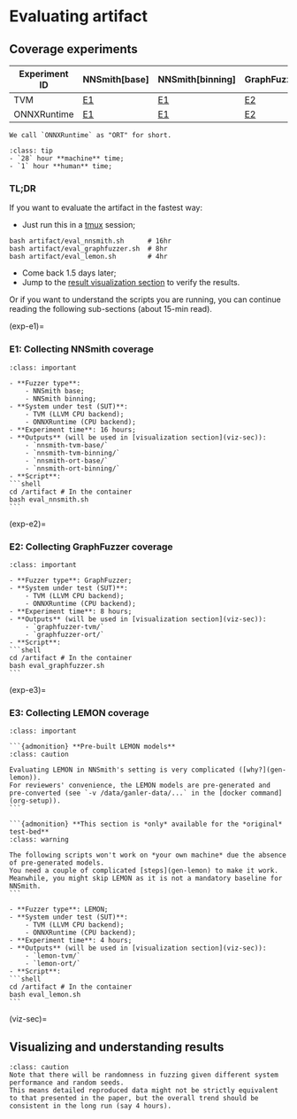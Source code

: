 # Evaluating artifact

## Coverage experiments

| Experiment ID | NNSmith[base] | NNSmith[binning] | GraphFuzzer  | LEMON        |
| ------------- | ------------- | ---------------- | ------------ | ------------ |
| TVM           | [E1](exp-e1)  | [E1](exp-e1)     | [E2](exp-e2) | [E3](exp-e3) |
| ONNXRuntime   | [E1](exp-e1)  | [E1](exp-e1)     | [E2](exp-e2) | [E3](exp-e3) |


```{note}
We call `ONNXRuntime` as "ORT" for short.
```

```{admonition} Expect time cost
:class: tip
- `28` hour **machine** time;
- `1` hour **human** time;
```

### TL;DR

If you want to evaluate the artifact in the fastest way:

- Just run this in a [tmux](https://github.com/tmux/tmux/wiki) session;

```shell
bash artifact/eval_nnsmith.sh      # 16hr
bash artifact/eval_graphfuzzer.sh  # 8hr
bash artifact/eval_lemon.sh        # 4hr
```

- Come back 1.5 days later;
- Jump to the [result visualization section](viz-sec) to verify the results.

Or if you want to understand the scripts you are running, you can continue reading the following sub-sections (about 15-min read).

(exp-e1)=
### E1: Collecting NNSmith coverage

``````{admonition} E1: Evaluating NNSmith on {tvm, ort} x {base, binning}
:class: important

- **Fuzzer type**:
    - NNSmith base;
    - NNSmith binning;
- **System under test (SUT)**:
    - TVM (LLVM CPU backend);
    - ONNXRuntime (CPU backend);
- **Experiment time**: 16 hours;
- **Outputs** (will be used in [visualization section](viz-sec)):
    - `nnsmith-tvm-base/`
    - `nnsmith-tvm-binning/`
    - `nnsmith-ort-base/`
    - `nnsmith-ort-binning/`
- **Script**:
```shell
cd /artifact # In the container
bash eval_nnsmith.sh
```
``````

(exp-e2)=
### E2: Collecting GraphFuzzer coverage


``````{admonition} E2: Evaluating GraphFuzzer on {tvm, ort}
:class: important

- **Fuzzer type**: GraphFuzzer;
- **System under test (SUT)**:
    - TVM (LLVM CPU backend);
    - ONNXRuntime (CPU backend);
- **Experiment time**: 8 hours;
- **Outputs** (will be used in [visualization section](viz-sec)):
    - `graphfuzzer-tvm/`
    - `graphfuzzer-ort/`
- **Script**:
```shell
cd /artifact # In the container
bash eval_graphfuzzer.sh
```
``````

(exp-e3)=
### E3: Collecting LEMON coverage

``````{admonition} E3: Evaluate LEMON on {tvm, ort}
:class: important

```{admonition} **Pre-built LEMON models**
:class: caution

Evaluating LEMON in NNSmith's setting is very complicated ([why?](gen-lemon)).
For reviewers' convenience, the LEMON models are pre-generated and pre-converted (see `-v /data/ganler-data/...` in the [docker command](org-setup)).
```

```{admonition} **This section is *only* available for the *original* test-bed**
:class: warning

The following scripts won't work on *your own machine* due the absence of pre-generated models.
You need a couple of complicated [steps](gen-lemon) to make it work.
Meanwhile, you might skip LEMON as it is not a mandatory baseline for NNSmith.
```

- **Fuzzer type**: LEMON;
- **System under test (SUT)**:
    - TVM (LLVM CPU backend);
    - ONNXRuntime (CPU backend);
- **Experiment time**: 4 hours;
- **Outputs** (will be used in [visualization section](viz-sec)):
    - `lemon-tvm/`
    - `lemon-ort/`
- **Script**:
```shell
cd /artifact # In the container
bash eval_lemon.sh
```
``````

(viz-sec)=
## Visualizing and understanding results

```{admonition} Randomness in Experiments
:class: caution
Note that there will be randomness in fuzzing given different system performance and random seeds.
This means detailed reproduced data might not be strictly equivalent to that presented in the paper, but the overall trend should be consistent in the long run (say 4 hours).
```